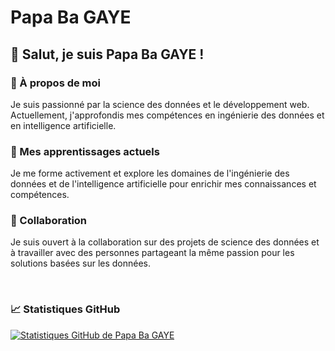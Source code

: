 # Papa Ba GAYE 

## 👋 Salut, je suis Papa Ba GAYE !

### 👀 À propos de moi
Je suis passionné par la science des données et le développement web. Actuellement, j'approfondis mes compétences en ingénierie des données et en intelligence artificielle.

### 🌱 Mes apprentissages actuels
Je me forme activement et explore les domaines de l'ingénierie des données et de l'intelligence artificielle pour enrichir mes connaissances et compétences.

### 💞️ Collaboration
Je suis ouvert à la collaboration sur des projets de science des données et à travailler avec des personnes partageant la même passion pour les solutions basées sur les données.

<br>

### 📈 Statistiques GitHub
[![Statistiques GitHub de Papa Ba GAYE](https://github-readme-stats.vercel.app/api?username=PapaBaGaye&show_icons=true&theme=gotham)](https://github.com/PapaBaGaye)
